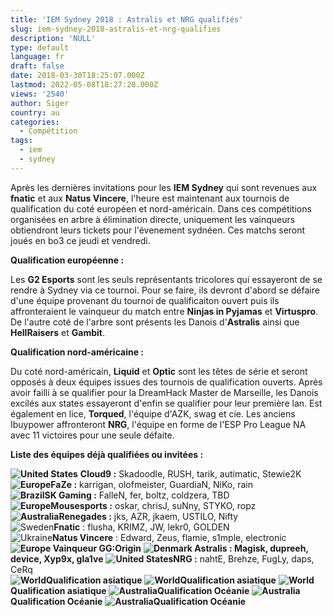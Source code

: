 ```yaml
---
title: 'IEM Sydney 2018 : Astralis et NRG qualifiés'
slug: iem-sydney-2018-astralis-et-nrg-qualifies
description: 'NULL'
type: default
language: fr
draft: false
date: 2018-03-30T18:25:07.000Z
lastmod: 2022-05-08T18:27:28.000Z
views: '2540'
author: Siger
country: au
categories:
  - Compétition
tags:
  - iem
  - sydney
---
```

Après les dernières invitations pour les **IEM Sydney** qui sont revenues aux **fnatic** et aux **Natus Vincere**, l'heure est maintenant aux tournois de qualification du coté européen et nord-américain. Dans ces compétitions organisées en arbre à élimination directe, uniquement les vainqueurs obtiendront leurs tickets pour l'évenement sydnéen. Ces matchs seront joués en bo3 ce jeudi et vendredi.

**Qualification européenne :**  
  
Les **G2 Esports** sont les seuls représentants tricolores qui essayeront de se rendre à Sydney via ce tournoi. Pour se faire, ils devront d'abord se défaire d'une équipe provenant du tournoi de qualificaiton ouvert puis ils affronteraient le vainqueur du match entre **Ninjas in Pyjamas** et **Virtuspro**. De l'autre coté de l'arbre sont présents les Danois d'**Astralis** ainsi que **HellRaisers** et **Gambit**.

  
**Qualification nord-américaine :**

Du coté nord-américain, **Liquid** et **Optic** sont les têtes de série et seront opposés à deux équipes issues des tournois de qualification ouverts. Après avoir failli à se qualifier pour la DreamHack Master de Marseille, les Danois excilés aux states essayeront d'enfin se qualifier pour leur première lan. Est également en lice, **Torqued**, l'équipe d'AZK, swag et cie. Les anciens Ibuypower affronteront **NRG**, l'équipe en forme de l'ESP Pro League NA avec 11 victoires pour une seule défaite.

**Liste des équipes déjà qualifiées ou invitées :**

**![United States](/images/countries/us.svg)** **⁠Cloud9 :** Skadoodle, RUSH, tarik, autimatic, Stewie2K  
**![Europe](/images/countries/eu.svg)⁠FaZe :** karrigan, olofmeister, GuardiaN, NiKo, rain  
**![Brazil](/images/countries/br.svg)⁠SK Gaming :** FalleN, fer, boltz, coldzera, TBD  
**![Europe](/images/countries/eu.svg)⁠Mousesports :** oskar, chrisJ, suNny, STYKO, ropz  
**![Australia](/images/countries/au.svg)⁠Renegades :** jks, AZR, jkaem, USTILO, Nifty  
![Sweden](/images/countries/se.svg)⁠**Fnatic** : flusha, KRIMZ, JW, lekr0, GOLDEN  
![Ukraine](/images/countries/ua.svg)⁠**Natus Vincere** : Edward, Zeus, flamie, s1mple, electronic  
**![Europe](/images/countries/eu.svg)⁠ ⁠Vainqueur GG:Origin** 
**![Denmark](/images/countries/dk.svg)⁠ Astralis : Magisk, dupreeh, device, Xyp9x, gla1ve** 
**![United States](/images/countries/us.svg)⁠NRG :** nahtE, Brehze, FugLy, daps, CeRq  
**![World](/images/countries/wo.svg)⁠Qualification asiatique** 
**![World](/images/countries/wo.svg)⁠Qualification asiatique** 
**![World](/images/countries/wo.svg)⁠Qualification asiatique** 
**![Australia](/images/countries/au.svg)⁠Qualification Océanie** 
**![Australia](/images/countries/au.svg)⁠Qualification Océanie** 
**![Australia](/images/countries/au.svg)⁠Qualification Océanie**
